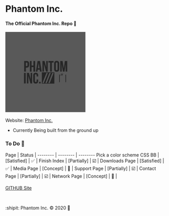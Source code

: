 # Phantom Inc.
#### The Official Phantom Inc. Repo :ghost:
<img src="images/phantom_inc.JPG" width="250" height="250"></img>

Website: [Phantom Inc.](https://www.phantominc.net)
* Currently Being built from the ground up

### To Do :sunrise_over_mountains:
Page | Status | 
-------- | -------- | --------
Pick a color scheme CSS BB |  [Satisfied]  | :white_check_mark: |
Finish Index |  [Partially]  | :ballot_box_with_check: |
Downloads Page |  [Satisfied]  | :white_check_mark: |
Media Page |  [Concept]  | :arrows_counterclockwise: |
Support Page |  [Partially]  | :ballot_box_with_check: |
Contact Page |  [Partially]  | :ballot_box_with_check: |
Network Page |  [Concept]    | :arrows_counterclockwise: |

[GITHUB Site](https://jeremysmai.github.io/phantominc)

</br>

:shipit: Phantom Inc. &copy; 2020 :rocket:
